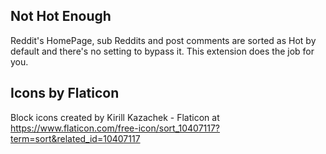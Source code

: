 ## Not Hot Enough
Reddit's HomePage, sub Reddits and post comments are sorted as Hot by default and there's no setting to bypass it. This extension does the job for you.

## Icons by Flaticon
Block icons created by Kirill Kazachek - Flaticon at https://www.flaticon.com/free-icon/sort_10407117?term=sort&related_id=10407117